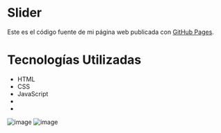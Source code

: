 # Slider

Este es el código fuente de mi página web publicada con [GitHub Pages](https://enyixz.github.io/Slider/).

# Tecnologías Utilizadas
- HTML
- CSS
- JavaScript
- <br>
- <br>
![image](https://github.com/user-attachments/assets/db3d1376-0749-4214-ac12-5b8593f2524e)
![image](https://github.com/user-attachments/assets/203490ba-216b-4018-8474-49609fa85e4a)
